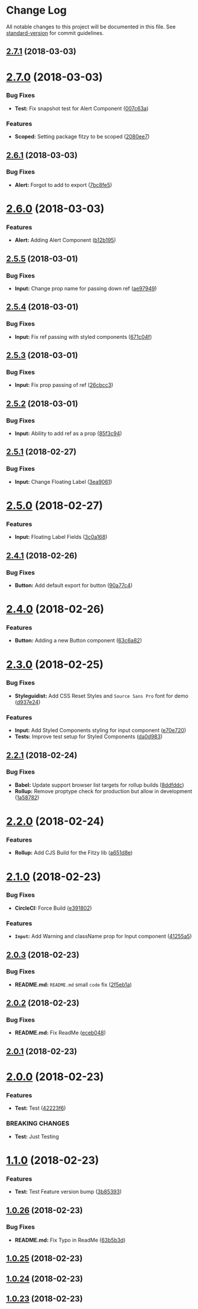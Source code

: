 # Change Log

All notable changes to this project will be documented in this file. See [standard-version](https://github.com/conventional-changelog/standard-version) for commit guidelines.

<a name="2.7.1"></a>
## [2.7.1](https://github.com/stevenfitzpatrick/fitzy/compare/v2.7.0...v2.7.1) (2018-03-03)



<a name="2.7.0"></a>
# [2.7.0](https://github.com/stevenfitzpatrick/fitzy/compare/v2.6.1...v2.7.0) (2018-03-03)


### Bug Fixes

* **Test:** Fix snapshot test for Alert Component ([007c63a](https://github.com/stevenfitzpatrick/fitzy/commit/007c63a))


### Features

* **Scoped:** Setting package fitzy to be scoped ([2080ee7](https://github.com/stevenfitzpatrick/fitzy/commit/2080ee7))



<a name="2.6.1"></a>
## [2.6.1](https://github.com/stevenfitzpatrick/fitzy/compare/v2.6.0...v2.6.1) (2018-03-03)


### Bug Fixes

* **Alert:** Forgot to add to export ([7bc8fe5](https://github.com/stevenfitzpatrick/fitzy/commit/7bc8fe5))



<a name="2.6.0"></a>
# [2.6.0](https://github.com/stevenfitzpatrick/fitzy/compare/v2.5.5...v2.6.0) (2018-03-03)


### Features

* **Alert:** Adding Alert Component ([b12b195](https://github.com/stevenfitzpatrick/fitzy/commit/b12b195))



<a name="2.5.5"></a>
## [2.5.5](https://github.com/stevenfitzpatrick/fitzy/compare/v2.5.4...v2.5.5) (2018-03-01)


### Bug Fixes

* **Input:** Change prop name for passing down ref ([ae97949](https://github.com/stevenfitzpatrick/fitzy/commit/ae97949))



<a name="2.5.4"></a>
## [2.5.4](https://github.com/stevenfitzpatrick/fitzy/compare/v2.5.3...v2.5.4) (2018-03-01)


### Bug Fixes

* **Input:** Fix ref passing with styled components ([671c04f](https://github.com/stevenfitzpatrick/fitzy/commit/671c04f))



<a name="2.5.3"></a>
## [2.5.3](https://github.com/stevenfitzpatrick/fitzy/compare/v2.5.2...v2.5.3) (2018-03-01)


### Bug Fixes

* **Input:** Fix prop passing of ref ([26cbcc3](https://github.com/stevenfitzpatrick/fitzy/commit/26cbcc3))



<a name="2.5.2"></a>
## [2.5.2](https://github.com/stevenfitzpatrick/fitzy/compare/v2.5.1...v2.5.2) (2018-03-01)


### Bug Fixes

* **Input:** Ability to add ref as a prop ([85f3c94](https://github.com/stevenfitzpatrick/fitzy/commit/85f3c94))



<a name="2.5.1"></a>
## [2.5.1](https://github.com/stevenfitzpatrick/fitzy/compare/v2.5.0...v2.5.1) (2018-02-27)


### Bug Fixes

* **Input:** Change Floating Label ([3ea9061](https://github.com/stevenfitzpatrick/fitzy/commit/3ea9061))



<a name="2.5.0"></a>
# [2.5.0](https://github.com/stevenfitzpatrick/fitzy/compare/v2.4.1...v2.5.0) (2018-02-27)


### Features

* **Input:** Floating Label Fields ([3c0a168](https://github.com/stevenfitzpatrick/fitzy/commit/3c0a168))



<a name="2.4.1"></a>
## [2.4.1](https://github.com/stevenfitzpatrick/fitzy/compare/v2.4.0...v2.4.1) (2018-02-26)


### Bug Fixes

* **Button:** Add default export for button ([90a77c4](https://github.com/stevenfitzpatrick/fitzy/commit/90a77c4))



<a name="2.4.0"></a>
# [2.4.0](https://github.com/stevenfitzpatrick/fitzy/compare/v2.3.0...v2.4.0) (2018-02-26)


### Features

* **Button:** Adding a new Button component ([63c6a82](https://github.com/stevenfitzpatrick/fitzy/commit/63c6a82))



<a name="2.3.0"></a>
# [2.3.0](https://github.com/stevenfitzpatrick/fitzy/compare/v2.2.1...v2.3.0) (2018-02-25)


### Bug Fixes

* **Styleguidist:** Add CSS Reset Styles and `Source Sans Pro` font for demo ([d937e24](https://github.com/stevenfitzpatrick/fitzy/commit/d937e24))


### Features

* **Input:** Add Styled Components styling for input component ([e70e720](https://github.com/stevenfitzpatrick/fitzy/commit/e70e720))
* **Tests:** Improve test setup for Styled Components ([da0d983](https://github.com/stevenfitzpatrick/fitzy/commit/da0d983))



<a name="2.2.1"></a>
## [2.2.1](https://github.com/stevenfitzpatrick/fitzy/compare/v2.2.0...v2.2.1) (2018-02-24)


### Bug Fixes

* **Babel:** Update support browser list targets for rollup builds ([8ddfddc](https://github.com/stevenfitzpatrick/fitzy/commit/8ddfddc))
* **Rollup:** Remove proptype check for production but allow in development ([1a58782](https://github.com/stevenfitzpatrick/fitzy/commit/1a58782))



<a name="2.2.0"></a>
# [2.2.0](https://github.com/stevenfitzpatrick/fitzy/compare/v2.1.0...v2.2.0) (2018-02-24)


### Features

* **Rollup:** Add CJS Build for the Fitzy lib ([a651d8e](https://github.com/stevenfitzpatrick/fitzy/commit/a651d8e))



<a name="2.1.0"></a>
# [2.1.0](https://github.com/stevenfitzpatrick/fitzy/compare/v2.0.3...v2.1.0) (2018-02-23)


### Bug Fixes

* **CircleCI:** Force Build ([e391802](https://github.com/stevenfitzpatrick/fitzy/commit/e391802))


### Features

* **`Input`:** Add Warning and className prop for Input component ([41255a5](https://github.com/stevenfitzpatrick/fitzy/commit/41255a5))



<a name="2.0.3"></a>
## [2.0.3](https://github.com/stevenfitzpatrick/fitzy/compare/v2.0.2...v2.0.3) (2018-02-23)


### Bug Fixes

* **README.md:** `README.md` small `code` fix ([2f5eb1a](https://github.com/stevenfitzpatrick/fitzy/commit/2f5eb1a))



<a name="2.0.2"></a>
## [2.0.2](https://github.com/stevenfitzpatrick/fitzy/compare/v2.0.1...v2.0.2) (2018-02-23)


### Bug Fixes

* **README.md:** Fix ReadMe ([eceb048](https://github.com/stevenfitzpatrick/fitzy/commit/eceb048))



<a name="2.0.1"></a>
## [2.0.1](https://github.com/stevenfitzpatrick/fitzy/compare/v2.0.0...v2.0.1) (2018-02-23)



<a name="2.0.0"></a>
# [2.0.0](https://github.com/stevenfitzpatrick/fitzy/compare/v1.1.0...v2.0.0) (2018-02-23)


### Features

* **Test:** Test ([42223f6](https://github.com/stevenfitzpatrick/fitzy/commit/42223f6))


### BREAKING CHANGES

* **Test:** Just Testing



<a name="1.1.0"></a>
# [1.1.0](https://github.com/stevenfitzpatrick/fitzy/compare/v1.0.26...v1.1.0) (2018-02-23)


### Features

* **Test:** Test Feature version bump ([3b85393](https://github.com/stevenfitzpatrick/fitzy/commit/3b85393))



<a name="1.0.26"></a>
## [1.0.26](https://github.com/stevenfitzpatrick/fitzy/compare/v1.0.25...v1.0.26) (2018-02-23)


### Bug Fixes

* **README.md:** Fix Typo in ReadMe ([63b5b3d](https://github.com/stevenfitzpatrick/fitzy/commit/63b5b3d))



<a name="1.0.25"></a>
## [1.0.25](https://github.com/stevenfitzpatrick/fitzy/compare/v1.0.24...v1.0.25) (2018-02-23)



<a name="1.0.24"></a>

## [1.0.24](https://github.com/stevenfitzpatrick/fitzy/compare/v1.0.23...v1.0.24) (2018-02-23)

<a name="1.0.23"></a>

## [1.0.23](https://github.com/stevenfitzpatrick/fitzy/compare/v1.0.22...v1.0.23) (2018-02-23)
